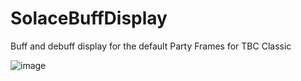 # SolaceBuffDisplay
Buff and debuff display for the default Party Frames for TBC Classic

![image](https://github.com/user-attachments/assets/a6d4e787-777a-4b39-9346-4bf47d194dea)
